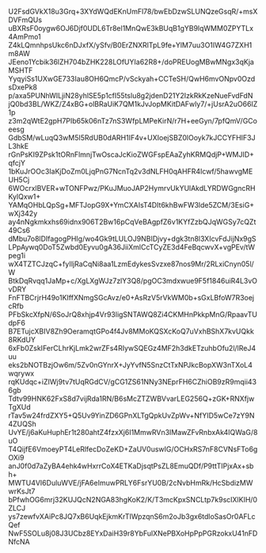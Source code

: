 U2FsdGVkX18u3Grq+3XYdWQdEKnUmFl78/bwEbDzwSLUNQzeGsqR/+msXDVFmQUs
uBXRsF0oygw6OJ6Djf0UDL6Tr8el1MnQwE3kBUqB1gYB9lqWMM0ZPYTLx4AmPmo1
Z4kLQmnhpsUkc6nDJxfX/ySfv/B0ErZNXRlTpL9fe+YlM7uu3O1IW4G7ZXH1m8AW
JEeno1Ycbik36lZH704bZHK228LOfUYIa62R8+/doPREUogMBwMNgx3qKjaMSHTF
YyqyiSs1UXwGE733Iau8OH6QmcP/vSckyah+CCTeSH/QwH6mvONpv0OzdsDxePk8
p/axa5PUNhWILjiN28yhlSE5p1cfI55tslu8g2jdenD21Y2IzkRkKzeNueFvdFdN
jQ0bd3BL/WKZ/Z4xBG+olBRaUiK7QM1kJvJopMKitDAFwly7/+jUsrA2uO66IZ1p
z3m2qWtE2gpH7PIb65k06nTz7nS3WfpLMPeKirN/r7H+eeGyn/7pfQmV/GCoeesg
GdbSM/wLuqQ3wM5I5RdUB0dARH1IF4v+UXIoejSBZ0lOoyk7kJCCYFHIF3JL3hkE
rGnPsKI9ZPsk1tORnFlmnjTwOscaJcKioZWGFspEAaZyhKRMQdjP+WMJID+qfcjY
1bKuJrOOc3IaKjDoZm0LjqPnG7NcnTq2v3dNLFH0qAHFR4Icwf/5hawvgMEUH5Cj
6WOcrxlBVER+wTONFPwz/PKuJMuoJAP2HymrvUkYUlAkdLYRDWGgncRHKylQxw1+
YAMqOHbLQpSg+MFTJopG9X+YmCXAIsT4DIt6khBwFW3lde5ZCM/3EsiG+wXj342y
ay4nNgkmkxhs69idnx906T2Bw16pCqVeBAgpfZ6v1KYfZzbQJqWGSy7cQZt49Cs6
dMbu7o8lDIfagogPHIg/wo4Gk9tLULOJ9NBIDjvy+dgk3tn8l3XIcvFdJijNx9gS
LPpAywq0DoT5Zwbd0Eyvu0gA36JiiXmlCcTCyZE3d4FeBqcwvX+vgPEv/tWpeg1i
wX4TZTCJzqC+fyIIjRaCqNi8aa1LzmEdykesSvzxe87nos9Mr/2RLxiCnyn05l/W
BtkDqRvqq1JaMp+c/XgLXgWJz7zlY3Q8/pgOC3mdxwue9F5f1846uiR4L3vOvDRY
FnFTBCrjrH49o1KIffXNmgSGcAvz/e0+AsRzV5rVkWM0b+sGxLBfoW7R3oejcRfb
PFbSkcXfpN/6SoJrQ8xhjp4Vr93ligSNTAWQ8Zi4CKMHnPkkpMnG/RpaavTUdpF6
B7ETujcXBIV8Zh9OeramqtGPo4f4Jv8MMoKQSXcKoQ7uVxhBShX7kvUQkk8RKdUY
6xFb0ZskIFerCLhrKjLmk2wrZFs4RIywSQEGz4MF2h3dkETzuhbOfu2l/lReJ4uu
eks2bNOTBzjOw6m/5Zv0nGYnrX+JyYvfN5SnzCtTxNPJkcBopXW3nTXoL4wqrywx
rqKUdqc+iZIWj9tv7tUqRGdCV/gCG1ZS61NNy3NEprFH6CZhiOB9zR9mqii436gb
Tdtv99HNK62FxS8d7vijRda1RN/B6sMcZTZWBVvarLEG256Q+zGK+RNXfjwTgXUd
rTav5w24frdZXY5+Q5Uv9YinZD6GPnXLTgQpkUvZpWv+NfYID5wCe7zY9N4ZUQSh
UvYE/j6aKuHuphEr1t280ahtZ4fzxXj6I1MmwRVn3IMawZFvRnbxAk4IQWaG/8uO
T4QijfE6VmoeyPT4LeRlfecDoZeKD+ZaUV0uswIG/OCHxRS7nF8CVNsFTo6gOXi9
anJ0f0d7aZyBA4ehk4wHxrrCoX4ETKaDjsqtPsZL8EmuQDf/P9ttTIPjxAx+sbh+
MWTU4VI6DuluWVE/jFA6eImuwPRLY6FsrYU0B/2cNvbHmRk/HcSbdizMWwrKsJt7
bPfwhOG6mrj32KUJQcN2NGA83hgKoK2/K/T3mcKpxSNCLtp7k9scIXlKIH/0ZLCJ
ys7zewfvXAiPc8JQ7xB6UqkEjkmKrTIWpzqnS6m2oJb3gx6tdloSasOr0AFLcQef
NwF5SOLu8j08J3UCbz8EYxDaiH39r8YbFulXNePBXoHpPpPGRzokxU41nFDNfcNA
